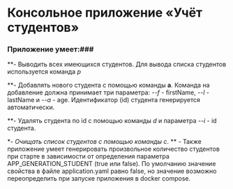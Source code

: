 # Консольное приложение «Учёт студентов»
### Приложение умеет:###

**- Выводить всех имеющихся студентов. Для вывода списка студентов используется команда *p*

**- Добавлять нового студента c помощью команды **a**. Команда на добавление должна принимает три параметра: *--f* - firstName, *--l* - lastName и *--a* - age. Идентификатор (id) студента генерируется автоматически.

**- Удалять студента по id с помощью команды *d* и параметра *--i* - id студента.

**- Очищать список студентов с помощью команды *c**.
** - Также приложение умеет генерировать произвольное количество студентов при старте в зависимости от определения параметра APP_GENERATION_STUDENT (true или false).
По умолчанию значение свойства в файле application.yaml равно false, но значение возможно переопределить при запуске приложения в docker compose.
